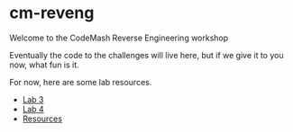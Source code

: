 # cm-reveng

Welcome to the CodeMash Reverse Engineering workshop

Eventually the code to the challenges will live here, but if we give it to you now, what fun is it.

For now, here are some lab resources.

* [Lab 3](lab3.md)
* [Lab 4](lab4.md)
* [Resources](resources.md)